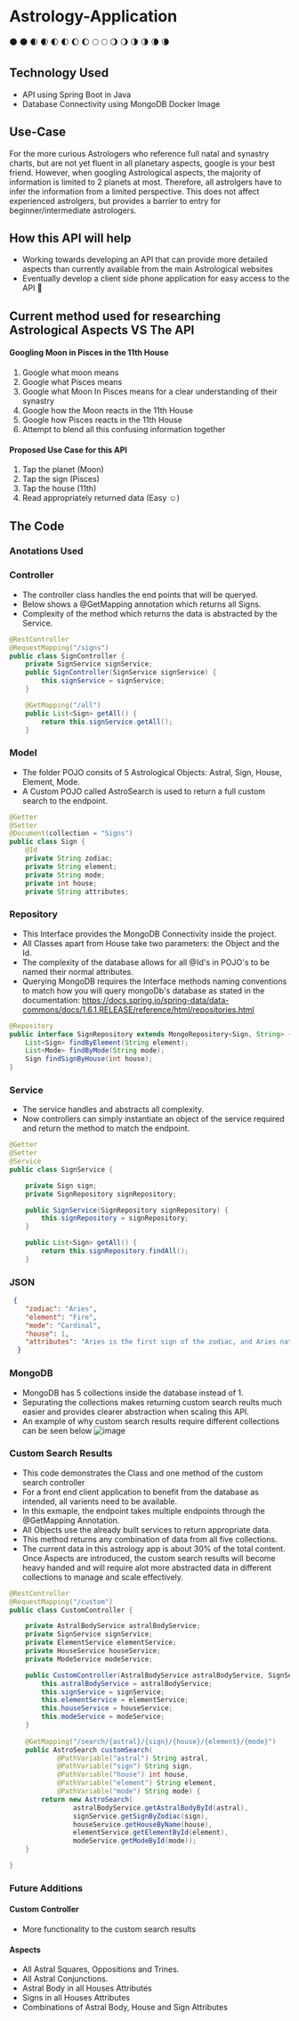 # Astrology-Application

🌑 :new_moon:	🌒 :waxing_crescent_moon:	🌓 :first_quarter_moon:
🌔 :waxing_gibbous_moon:	🌕 :full_moon:	🌖 :waning_gibbous_moon:
🌗 :last_quarter_moon:	🌘 :waning_crescent_moon:	

## Technology Used

- API using Spring Boot in Java
- Database Connectivity using MongoDB Docker Image

## Use-Case
For the more curious Astrologers who reference full natal and synastry charts, 
but are not yet fluent in all planetary aspects, google is your best friend.
However, when googling Astrological aspects, the majority of information is limited to 2 planets at most. 
Therefore, all astrolgers have to infer the information from a limited perspective.
This does not affect experienced astrolgers, but provides a barrier to entry for beginner/intermediate astrologers.

## How this API will help

- Working towards developing an API that can provide more detailed aspects than currently available from the main Astrological websites
- Eventually develop a client side phone application for easy access to the API  :iphone: 

## Current method used for researching Astrological Aspects VS The API

#### Googling Moon in Pisces in the 11th House 

1. Google what moon means
2. Google what Pisces means
3. Google what Moon In Pisces means for a clear understanding of their synastry
4. Google how the Moon reacts in the 11th House
5. Google how Pisces reacts in the 11th House
6. Attempt to blend all this confusing information together

#### Proposed Use Case for this API

1. Tap the planet (Moon)
2. Tap the sign (Pisces)
3. Tap the house (11th)
4. Read appropriately returned data (Easy :relaxed:)

## The Code

### Anotations Used

### Controller
* The controller class handles the end points that will be queryed. 
* Below shows a @GetMapping annotation which returns all Signs.
* Complexity of the method which returns the data is abstracted by the Service.
```java
@RestController
@RequestMapping("/signs")
public class SignController {
    private SignService signService;
    public SignController(SignService signService) {
        this.signService = signService;
    }

    @GetMapping("/all")
    public List<Sign> getAll() {
        return this.signService.getAll();
    }
```


### Model
* The folder POJO consits of 5 Astrological Objects: Astral, Sign, House, Element, Mode.
* A Custom POJO called AstroSearch is used to return a full custom search to the endpoint.
```java
@Getter
@Setter
@Document(collection = "Signs")
public class Sign {
    @Id
    private String zodiac;
    private String element;
    private String mode;
    private int house;
    private String attributes;
```


### Repository
* This Interface provides the MongoDB Connectivity inside the project.
* All Classes apart from House take two parameters: the Object and the Id.
* The complexity of the database allows for all @Id's in POJO's to be named their normal attributes.
* Querying MongoDB requires the Interface methods naming conventions to match how you will query mongoDb's database as stated in the documentation: https://docs.spring.io/spring-data/data-commons/docs/1.6.1.RELEASE/reference/html/repositories.html
```java
@Repository
public interface SignRepository extends MongoRepository<Sign, String> {
    List<Sign> findByElement(String element);
    List<Mode> findByMode(String mode);
    Sign findSignByHouse(int house);
}
```

### Service
* The service handles and abstracts all complexity.
* Now controllers can simply instantiate an object of the service required and return the method to match the endpoint.
```java
@Getter
@Setter
@Service
public class SignService {

    private Sign sign;
    private SignRepository signRepository;

    public SignService(SignRepository signRepository) {
        this.signRepository = signRepository;
    }

    public List<Sign> getAll() {
        return this.signRepository.findAll();
    }
```

### JSON
```json
 {
    "zodiac": "Aries",
    "element": "Fire",
    "mode": "Cardinal",
    "house": 1,
    "attributes": "Aries is the first sign of the zodiac, and Aries natives are the first to start—and the first to finish—whatever they set out to do. Aries is an active, energetic sign. People with Sun in Aries are direct, straightforward, and uncomplicated. They expect the same from others, and are baffled when they don’t always get it.\n\nThe body comes first with Aries. Sun in Aries people are natural athletes. At the very least, their natural inclination is to use their bodies to get things done. They’re not given to long, drawn-out emotional moments; nor are they big on planning ahead. Instead, they live their lives simply. What is happening right now is most important to Aries. Impatience is a definite vice, and innovation is a huge strength. Aries loves to start anything new, and they have trouble sitting still. They are pioneers in whatever they do, and there is a very basic quality of bravery in these people that is unmistakable! Aries generally knows what they want, and they know the quickest route to getting it. They take shortcuts if they must, but generally, everything is aboveboard. Underhanded just isn’t their style. Some Aries people are bold, but even the quieter ones are brave and even plucky in their own way. Independence is their birthright. Nothing gets them going more than a fresh slate, the promise of a new day, and a brand new start.\n\nAries enjoys a challenge, and Aries Suns are happiest when their lives are moving forward and active. There’s a childlike quality to all Aries Sun people, and it’s often quite charming."
  }
```

### MongoDB
* MongoDB has 5 collections inside the database instead of 1.
* Sepurating the collections makes returning custom search reults much easier and provides clearer abstraction when scaling this API.
* An example of why custom search results require different collections can be seen below
![image](https://user-images.githubusercontent.com/63508057/106437609-59753b00-646d-11eb-912b-9a2c6b694f7f.png)


### Custom Search Results
* This code demonstrates the Class and one method of the custom search controller
* For a front end client application to benefit from the database as intended, all varients need to be available.
* In this exmaple, the endpoint takes multiple endpoints through the @GetMapping Annotation.
* All Objects use the already built services to return appropriate data.
* This method returns any combination of data from all five collections.
* The current data in this astrology app is about 30% of the total content. Once Aspects are introduced, the custom search results will become heavy handed and will require alot more abstracted data in different collections to manage and scale effectively.
```java
@RestController
@RequestMapping("/custom")
public class CustomController {

    private AstralBodyService astralBodyService;
    private SignService signService;
    private ElementService elementService;
    private HouseService houseService;
    private ModeService modeService;

    public CustomController(AstralBodyService astralBodyService, SignService signService, ElementService elementService, HouseService houseService, ModeService modeService) {
        this.astralBodyService = astralBodyService;
        this.signService = signService;
        this.elementService = elementService;
        this.houseService = houseService;
        this.modeService = modeService;
    }
    
    @GetMapping("/search/{astral}/{sign}/{house}/{element}/{mode}")
    public AstroSearch customSearch(
            @PathVariable("astral") String astral,
            @PathVariable("sign") String sign,
            @PathVariable("house") int house,
            @PathVariable("element") String element,
            @PathVariable("mode") String mode) {
        return new AstroSearch(
                astralBodyService.getAstralBodyById(astral),
                signService.getSignByZodiac(sign),
                houseService.getHouseByName(house),
                elementService.getElementById(element),
                modeService.getModeById(mode));
    }

}

```

### Future Additions

#### Custom Controller
* More functionality to the custom search results

#### Aspects
* All Astral Squares, Oppositions and Trines.
* All Astral Conjunctions.
* Astral Body in all Houses Attributes
* Signs in all Houses Attributes
* Combinations of Astral Body, House and Sign Attributes
